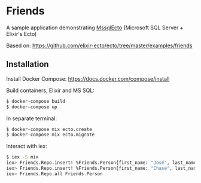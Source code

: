# Friends

A sample application demonstrating [MssqlEcto](https://github.com/findmypast-oss/mssql_ecto) (Microsoft SQL Server + Elixir's Ecto)

Based on: https://github.com/elixir-ecto/ecto/tree/master/examples/friends

## Installation

Install Docker Compose: https://docs.docker.com/compose/install

Build containers, Elixir and MS SQL:

```bash
$ docker-compose build
$ docker-compose up
```

In separate terminal:

```bash
$ docker-compose mix ecto.create
$ docker-compose mix ecto.migrate
```

Interact with iex:

```bash
$ iex -S mix
iex> Friends.Repo.insert! %Friends.Person{first_name: "José", last_name: "Valim", age: 31}
iex> Friends.Repo.insert! %Friends.Person{first_name: "Chase", last_name: "Pursley", age: 33}
iex> Friends.Repo.all Friends.Person
```

